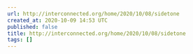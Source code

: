 ```yaml
---
url: http://interconnected.org/home/2020/10/08/sidetone
created_at: 2020-10-09 14:53 UTC
published: false
title: http://interconnected.org/home/2020/10/08/sidetone
tags: []
---
```



